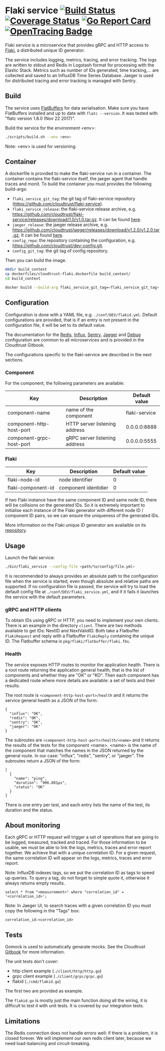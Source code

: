 # Flaki service [![Build Status](https://travis-ci.org/cloudtrust/flaki-service.svg?branch=master)](https://travis-ci.org/cloudtrust/flaki-service) [![Coverage Status](https://coveralls.io/repos/github/cloudtrust/flaki-service/badge.svg?branch=master)](https://coveralls.io/github/cloudtrust/flaki-service?branch=master) [![Go Report Card](https://goreportcard.com/badge/github.com/cloudtrust/flaki-service)](https://goreportcard.com/report/github.com/cloudtrust/flaki-service) [![OpenTracing Badge](https://img.shields.io/badge/OpenTracing-enabled-blue.svg)](http://opentracing.io)

Flaki service is a microservice that provides gRPC and HTTP access to [Flaki](https://github.com/cloudtrust/flaki), a distributed unique ID generator. 

The service includes logging, metrics, tracing, and error tracking. The logs are written to stdout and Redis in Logstash format for processing with the Elastic Stack.
Metrics such as number of IDs generated, time tracking,... are collected and saved to an InfluxDB Time Series Database.
Jaeger is used for distributed tracing and error tracking is managed with Sentry.

## Build
The service uses [FlatBuffers](https://google.github.io/flatbuffers/) for data serialisation. Make sure you have FlatBuffers installed and up to date with ```flatc --version```. It was tested with "flatc version 1.8.0 (Nov 22 2017)".

Build the service for the environment \<env>: 
```bash
./scripts/build.sh --env <env>
```
Note: \<env> is used for versioning. 

## Container
A dockerfile is provided to make the flaki-service run in a container. 
The container contains the flaki-service itself, the jaeger agent that handle traces and monit.
To build the container you must provides the following build-args:
- `flaki_service_git_tag`: the git tag of flaki-service repository (https://github.com/cloudtrust/flaki-service).
- `flaki_service_release`: the flaki-service release archive, e.g. https://github.com/cloudtrust/flaki-service/releases/download/1.0/v1.0.tar.gz. It can be found [here](https://github.com/cloudtrust/flaki-service/releases).
- `jaeger_release`: the jaeger release archive, e.g. https://github.com/cloudtrust/jaeger/releases/download/v1.2.0/v1.2.0.tar.gz. It can be found [here](https://github.com/cloudtrust/jaeger/releases).
- `config_repo`: the repository containing the configuration, e.g. https://github.com/cloudtrust/dev-config.git.
- `config_git_tag`: the git tag of config repository.

Then you can build the image.
```bash
mkdir build_context
cp dockerfiles/cloudtrust-flaki.dockerfile build_context/
cd build_context

docker build --build-arg flaki_service_git_tag=<flaki_service_git_tag> --build-arg flaki_service_release=<flaki_service_release> --build-arg jaeger_release=<jaeger_release> --build-arg config_git_tag=<config_git_tag> --build-arg config_repo=<config_repo> -t cloudtrust-flaki-service -f cloudtrust-flaki.dockerfile .
```

## Configuration
Configuration is done with a YAML file, e.g. ```./conf/DEV/flakid.yml```.
Default configurations are provided, that is if an entry is not present in the configuration file, it will be set to its default value.

The documentation for the [Redis](https://cloudtrust.github.io/doc/chapter-godevel/logging.html), [Influx](https://cloudtrust.github.io/doc/chapter-godevel/instrumenting.html), [Sentry](https://cloudtrust.github.io/doc/chapter-godevel/tracking.html), [Jaeger](https://cloudtrust.github.io/doc/chapter-godevel/tracing.html) and [Debug](https://cloudtrust.github.io/doc/chapter-godevel/debugging.html) configuration are common to all microservices and is provided in the Cloudtrust Gitbook.

The configurations specific to the flaki-service are described in the next sections.

### Component
For the component, the following parameters are available:

Key | Description | Default value 
--- | ----------- | ------------- 
component-name | name of the component | flaki-service 
component-http-host-port | HTTP server listening address | 0.0.0.0:8888 
component-grpc-host-port | gRPC server listening address  | 0.0.0.0:5555 

### Flaki
Key | Description | Default value 
--- | ----------- | ------------- 
flaki-node-id | node identifier | 0
flaki-component-id | component identidier | 0

If two Flaki instance have the same component ID and same node ID, there will be collisions on the generated IDs. So it is extremely important to initialise each instance of the Flaki generator with different node ID / component ID pairs, so we can ensure the uniqueness of the generated IDs.

More information on the Flaki unique ID generator are availaible on its [repository](https://github.com/cloudtrust/flaki).

## Usage
Launch the flaki service:
```bash
./bin/flaki_service --config-file <path/to/config/file.yml>
```
It is recommended to always provides an absolute path to the configuration file when the service is started, even though absolute and relative paths are supported.
If no configuration file is passed, the service will try to load the default config file at ```./conf/DEV/flaki_service.yml```, and if it fails it launches the service with the default parameters.

### gRPC and HTTP clients
To obtain IDs using gRPC or HTTP, you need to implement your own clients. There is an example in the directory `client`.
There are two methods available to get IDs: NextID and NextValidID. Both take a Flatbuffer `FlakiRequest` and reply with a Flatbuffer `FlakiReply` containing the unique ID. The Flatbuffer schema is `pkg/flaki/flatbuffer/flaki.fbs`.

### Health
The service exposes HTTP routes to monitor the application health.
There is a root route returning the application general health, that is the list of components and whether they are "OK" or "KO".
Then each component has a dedicated route where more details are available: a set of tests and their results.

The root route is ```<component-http-host-port>/health``` and it returns the service general health as a JSON of the form:
```
{
  "influx": "OK",
  "redis": "OK",
  "sentry": "OK",
  "jaeger": "OK"
}
```

The subroutes are ```<component-http-host-port>/health/<name>``` and it returns the results of the tests for the component \<name>.
\<name> is the name of the component that matches the names in the JSON returned by the general route. In our case: "influx", "redis", "sentry", or "jaeger".
The subroutes return a JSON of the form:
```
[
  {
    "name": "ping",
    "duration": "906.881µs",
    "status": "OK"
  }
]
```
There is one entry per test, and each entry lists the name of the test, its duration and the status.

## About monitoring
Each gRPC or HTTP request will trigger a set of operations that are going to be logged, measured, tracked and traced. For those information to be usable, we must be able to link the logs, metrics, traces and error report together. We achieve that with a unique correlation ID. For a given request, the same correlation ID will appear on the logs, metrics, traces and error report.

Note: InfluxDB indexes tags, so we put the correlation ID as tags to speed up queries. To query a tag, do not forget to simple quote it, otherwise it always returns empty results.
```
select * from "<measurement>" where "correlation_id" = '<correlation_id>';
```

Note: In Jaeger UI, to search traces with a given correlation ID you must copy the following in the "Tags" box: 
```
correlation_id:<correlation_id>
```

## Tests

Gomock is used to automatically genarate mocks. See the Cloudtrust [Gitbook](https://cloudtrust.github.io/doc/chapter-godevel/testing.html) for more information.

The unit tests don't cover:
- http client example (```./client/http/http.go```)
- grpc client example (```./client/grpc/grpc.go```)
- flakid  (```./cmd/flakid.go```)

The first two are provided as example.

The ```flakid.go``` is mostly just the main function doing all the wiring, it is difficult to test it with unit tests. It is covered by our integration tests.

## Limitations

The Redis connection does not handle errors well: if there is a problem, it is closed forever. We will implement our own redis client later, because we need load-balancing and circuit-breaking.
